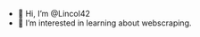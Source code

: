 - 👋 Hi, I’m @Lincol42
- 👀 I’m interested in learning about webscraping.


<!---
Lincol42/Lincol42 is a ✨ special ✨ repository because its `README.md` (this file) appears on your GitHub profile.
You can click the Preview link to take a look at your changes.
--->
